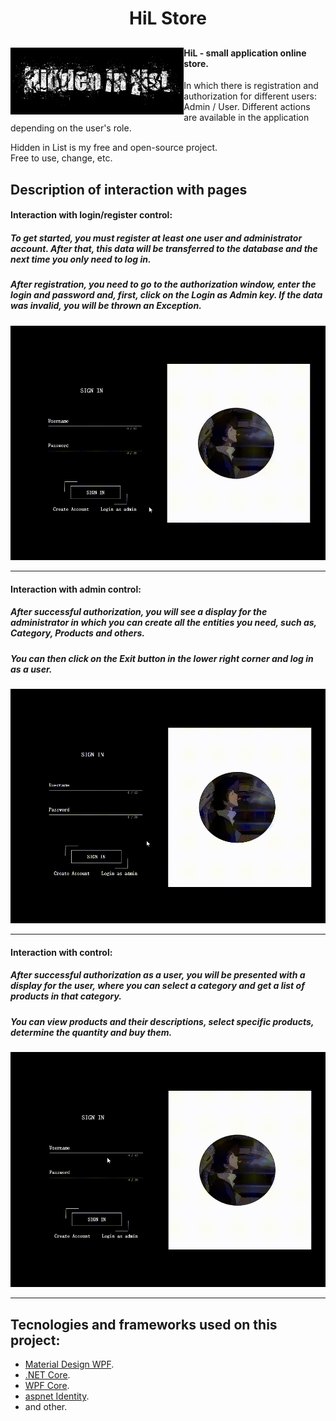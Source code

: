 
<h1 align="center">HiL Store</h1>
<h2 align="center">
  
<img align="left"  src="./HiL_Store/Resources/HiL.png" width="55%">
  
  
<h4> HiL - small application online store.</h4> 
  
In which there is registration and authorization for different users: Admin / User. Different actions are available in the application depending on the user's role.
  
Hidden in List is my free and open-source project.  
Free to use, change, etc.
  
## Description of interaction with pages

#### Interaction with login/register control:

<h5>To get started, you must register at least one user and administrator account. After that, this data will be transferred to the database and the next time you only need to log in.</h5>
  
<h5>After registration, you need to go to the authorization window, enter the login and password and, first, click on the Login as Admin key. If the data was invalid, you will be thrown an Exception. </h5>

![loginHiL](https://github.com/Deshq/HiL_Store/blob/master/HiL_Store/Resources/Screenshots/loginHiL.gif?raw=true)
  
---
  
#### Interaction with admin control:
  
<h5>After successful authorization, you will see a display for the administrator in which you can create all the entities you need, such as, Category, Products and others. </h5>
  
<h5>You can then click on the Exit button in the lower right corner and log in as a user. </h5>
   
![adminHiL](https://github.com/Deshq/HiL_Store/blob/master/HiL_Store/Resources/Screenshots/adminHiL.gif?raw=true)
  
---
  
#### Interaction with control:

<h5>After successful authorization as a user, you will be presented with a display for the user, where you can select a category and get a list of products in that category.</h5>
  
<h5>You can view products and their descriptions, select specific products, determine the quantity and buy them.</h5>

![userHiL](https://github.com/Deshq/HiL_Store/blob/master/HiL_Store/Resources/Screenshots/userHiL.gif?raw=true)
  
---
  
   

## Tecnologies and frameworks used on this project:  
- [Material Design WPF](https://github.com/MaterialDesignInXAML/MaterialDesignInXamlToolkit).    
- [.NET Core](https://github.com/dotnet/core).    
- [WPF Core](https://github.com/dotnet/wpf). 
- [aspnet Identity](https://github.com/aspnet/Identity).
- and other.





